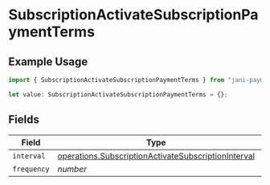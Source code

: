 # SubscriptionActivateSubscriptionPaymentTerms

## Example Usage

```typescript
import { SubscriptionActivateSubscriptionPaymentTerms } from "jani-payments/models/operations";

let value: SubscriptionActivateSubscriptionPaymentTerms = {};
```

## Fields

| Field                                                                                                                      | Type                                                                                                                       | Required                                                                                                                   | Description                                                                                                                |
| -------------------------------------------------------------------------------------------------------------------------- | -------------------------------------------------------------------------------------------------------------------------- | -------------------------------------------------------------------------------------------------------------------------- | -------------------------------------------------------------------------------------------------------------------------- |
| `interval`                                                                                                                 | [operations.SubscriptionActivateSubscriptionInterval](../../models/operations/subscriptionactivatesubscriptioninterval.md) | :heavy_minus_sign:                                                                                                         | N/A                                                                                                                        |
| `frequency`                                                                                                                | *number*                                                                                                                   | :heavy_minus_sign:                                                                                                         | N/A                                                                                                                        |